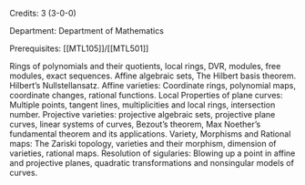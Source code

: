 Credits: 3 (3-0-0)

Department: Department of Mathematics

Prerequisites: [[MTL105]]/[[MTL501]]

Rings of polynomials and their quotients, local rings, DVR, modules, free modules, exact sequences. Affine algebraic sets, The Hilbert basis theorem. Hilbert’s Nullstellansatz. Affine varieties: Coordinate rings, polynomial maps, coordinate changes, rational functions. Local Properties of plane curves: Multiple points, tangent lines, multiplicities and local rings, intersection number. Projective varieties: projective algebraic sets, projective plane curves, linear systems of curves, Bezout’s theorem, Max Noether’s fundamental theorem and its applications. Variety, Morphisms and Rational maps: The Zariski topology, varieties and their morphism, dimension of varieties, rational maps. Resolution of sigularies: Blowing up a point in affine and projective planes, quadratic transformations and nonsingular models of curves.